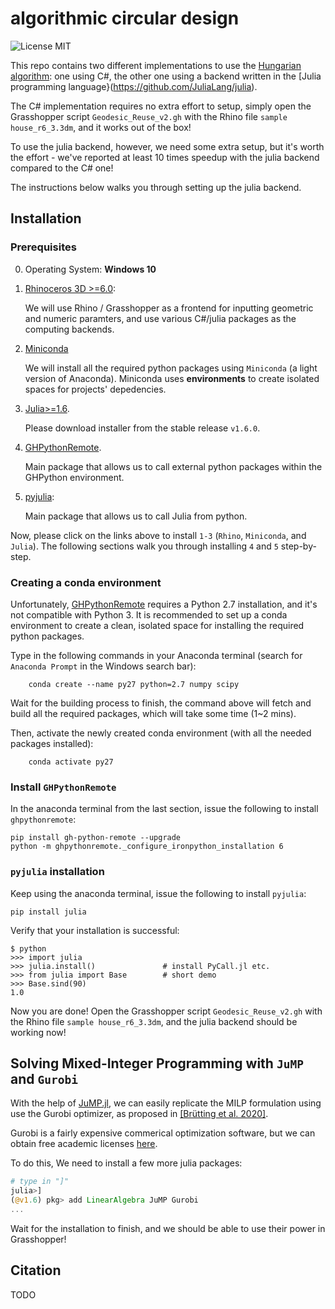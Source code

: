 # algorithmic circular design

![License MIT](https://img.shields.io/badge/License-MIT-blue.svg)

<!-- *compas_rpc_example*: example scripts for calling cpython functions from 
Grasshopper/Rhino via `compas_rpc <https://compas-dev.github.io/main/api/compas.rpc.html>`_
and `compas_xfunc <https://compas-dev.github.io/main/api/generated/compas.utilities.XFunc.html#compas.utilities.XFunc>`_. -->

This repo contains two different implementations to use the [Hungarian algorithm](https://en.wikipedia.org/wiki/Hungarian_algorithm): one using C#, the other one using a backend written in the [Julia programming language}(https://github.com/JuliaLang/julia).

The C# implementation requires no extra effort to setup, simply open the Grasshopper script `Geodesic_Reuse_v2.gh` with the Rhino file `sample house_r6_3.3dm`, and it works out of the box!

To use the julia backend, however, we need some extra setup, but it's worth the effort - we've reported at least 10 times speedup with the julia backend compared to the C# one!

The instructions below walks you through setting up the julia backend.

## Installation

### Prerequisites

0. Operating System: **Windows 10**

1. [Rhinoceros 3D >=6.0](https://www.rhino3d.com/):

    We will use Rhino / Grasshopper as a frontend for inputting
    geometric and numeric paramters, and use various C#/julia packages as the computing backends.

2. [Miniconda](https://docs.conda.io/en/latest/miniconda.html)

    We will install all the required python packages using 
    `Miniconda` (a light version of Anaconda). Miniconda uses 
    **environments** to create isolated spaces for projects' 
    depedencies.

3. [Julia>=1.6](https://julialang.org/downloads/).

    Please download installer from the stable release `v1.6.0`.

4. [GHPythonRemote](https://github.com/pilcru/ghpythonremote).

    Main package that allows us to call external python packages within the GHPython environment.

5. [pyjulia](https://github.com/JuliaPy/pyjulia):

    Main package that allows us to call Julia from python.

Now, please click on the links above to install `1-3` (`Rhino`, `Miniconda`, and `Julia`).
The following sections walk you through installing `4` and `5` step-by-step.

### Creating a conda environment

Unfortunately, [GHPythonRemote](https://github.com/pilcru/ghpythonremote) requires a Python 2.7 installation, 
and it's not compatible with Python 3.
It is recommended to set up a conda environment to create a clean, isolated space for
installing the required python packages.

Type in the following commands in your Anaconda terminal 
(search for ``Anaconda Prompt`` in the Windows search bar):

```
    conda create --name py27 python=2.7 numpy scipy
```

Wait for the building process to finish, the command above will
fetch and build all the required packages, which will take some time
(1~2 mins).

Then, activate the newly created conda environment (with all the needed packages installed):

```
    conda activate py27
```

### Install `GHPythonRemote`

In the anaconda terminal from the last section, issue the following to install `ghpythonremote`:

```
pip install gh-python-remote --upgrade
python -m ghpythonremote._configure_ironpython_installation 6
```

### `pyjulia` installation 

Keep using the anaconda terminal, issue the following to install
`pyjulia`:

```
pip install julia
```

Verify that your installation is successful:

```
$ python
>>> import julia
>>> julia.install()               # install PyCall.jl etc.
>>> from julia import Base        # short demo
>>> Base.sind(90)
1.0
```

Now you are done! Open the Grasshopper script `Geodesic_Reuse_v2.gh` with the Rhino file `sample house_r6_3.3dm`, and the julia backend should be working now!

## Solving Mixed-Integer Programming with `JuMP` and `Gurobi`

With the help of [JuMP.jl](https://github.com/jump-dev/JuMP.jl), we can easily replicate the MILP formulation using use the Gurobi optimizer, as proposed in [[Brütting et al. 2020]](https://www.frontiersin.org/articles/10.3389/fbuil.2020.00057/full#B6). 

Gurobi is a fairly expensive commerical optimization software, but we can obtain free academic licenses [here](https://www.gurobi.com/academia/academic-program-and-licenses/).

To do this, We need to install a few more julia packages:

```julia
# type in "]"
julia>]
(@v1.6) pkg> add LinearAlgebra JuMP Gurobi
...
```

Wait for the installation to finish, and we should be able to use their power in Grasshopper!

## Citation

TODO
